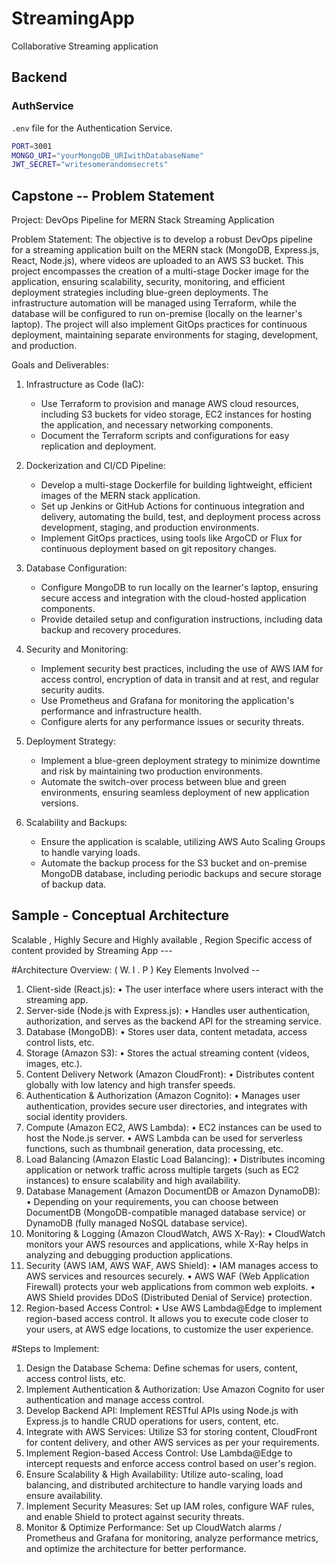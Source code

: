 # StreamingApp
Collaborative Streaming application

## Backend

### AuthService
`.env` file for the Authentication Service.

```sh
PORT=3001
MONGO_URI="yourMongoDB_URIwithDatabaseName"
JWT_SECRET="writesomerandomsecrets"
```

## Capstone -- Problem Statement 

 Project: DevOps Pipeline for MERN Stack Streaming Application

 Problem Statement:
The objective is to develop a robust DevOps pipeline for a streaming application built on the MERN stack (MongoDB, Express.js, React, Node.js), where videos are uploaded to an AWS S3 bucket. This project encompasses the creation of a multi-stage Docker image for the application, ensuring scalability, security, monitoring, and efficient deployment strategies including blue-green deployments. The infrastructure automation will be managed using Terraform, while the database will be configured to run on-premise (locally on the learner's laptop). The project will also implement GitOps practices for continuous deployment, maintaining separate environments for staging, development, and production.

 Goals and Deliverables:

1. Infrastructure as Code (IaC):
   - Use Terraform to provision and manage AWS cloud resources, including S3 buckets for video storage, EC2 instances for hosting the application, and necessary networking components.
   - Document the Terraform scripts and configurations for easy replication and deployment.

2. Dockerization and CI/CD Pipeline:
   - Develop a multi-stage Dockerfile for building lightweight, efficient images of the MERN stack application.
   - Set up Jenkins or GitHub Actions for continuous integration and delivery, automating the build, test, and deployment process across development, staging, and production environments.
   - Implement GitOps practices, using tools like ArgoCD or Flux for continuous deployment based on git repository changes.

3. Database Configuration:
   - Configure MongoDB to run locally on the learner's laptop, ensuring secure access and integration with the cloud-hosted application components.
   - Provide detailed setup and configuration instructions, including data backup and recovery procedures.

4. Security and Monitoring:
   - Implement security best practices, including the use of AWS IAM for access control, encryption of data in transit and at rest, and regular security audits.
   - Use Prometheus and Grafana for monitoring the application's performance and infrastructure health.
   - Configure alerts for any performance issues or security threats.

5. Deployment Strategy:
   - Implement a blue-green deployment strategy to minimize downtime and risk by maintaining two production environments.
   - Automate the switch-over process between blue and green environments, ensuring seamless deployment of new application versions.

6. Scalability and Backups:
   - Ensure the application is scalable, utilizing AWS Auto Scaling Groups to handle varying loads.
   - Automate the backup process for the S3 bucket and on-premise MongoDB database, including periodic backups and secure storage of backup data.


## Sample - Conceptual Architecture 

Scalable , Highly Secure and Highly available , Region Specific access of content provided by Streaming App ---

#Architecture Overview:   ( W. I . P )
  Key Elements Involved -- 
1.	Client-side (React.js):
•	The user interface where users interact with the streaming app.
2.	Server-side (Node.js with Express.js):
•	Handles user authentication, authorization, and serves as the backend API for the streaming service.
3.	Database (MongoDB):
•	Stores user data, content metadata, access control lists, etc.
4.	Storage (Amazon S3):
•	Stores the actual streaming content (videos, images, etc.).
5.	Content Delivery Network (Amazon CloudFront):
•	Distributes content globally with low latency and high transfer speeds.
6.	Authentication & Authorization (Amazon Cognito):
•	Manages user authentication, provides secure user directories, and integrates with social identity providers.
7.	Compute (Amazon EC2, AWS Lambda):
•	EC2 instances can be used to host the Node.js server.
•	AWS Lambda can be used for serverless functions, such as thumbnail generation, data processing, etc.
8.	Load Balancing (Amazon Elastic Load Balancing):
•	Distributes incoming application or network traffic across multiple targets (such as EC2 instances) to ensure scalability and high availability.
9.	Database Management (Amazon DocumentDB or Amazon DynamoDB):
•	Depending on your requirements, you can choose between DocumentDB (MongoDB-compatible managed database service) or DynamoDB (fully managed NoSQL database service).
10.	Monitoring & Logging (Amazon CloudWatch, AWS X-Ray):
•	CloudWatch monitors your AWS resources and applications, while X-Ray helps in analyzing and debugging production applications.
11.	Security (AWS IAM, AWS WAF, AWS Shield):
•	IAM manages access to AWS services and resources securely.
•	AWS WAF (Web Application Firewall) protects your web applications from common web exploits.
•	AWS Shield provides DDoS (Distributed Denial of Service) protection.
12.	Region-based Access Control:
•	Use AWS Lambda@Edge to implement region-based access control. It allows you to execute code closer to your users, at AWS edge locations, to customize the user experience.

  #Steps to Implement: 
1.	Design the Database Schema: Define schemas for users, content, access control lists, etc.
2.	Implement Authentication & Authorization: Use Amazon Cognito for user authentication and manage access control.
3.	Develop Backend API: Implement RESTful APIs using Node.js with Express.js to handle CRUD operations for users, content, etc.
4.	Integrate with AWS Services: Utilize S3 for storing content, CloudFront for content delivery, and other AWS services as per your requirements.
5.	Implement Region-based Access Control: Use Lambda@Edge to intercept requests and enforce access control based on user's region.
6.	Ensure Scalability & High Availability: Utilize auto-scaling, load balancing, and distributed architecture to handle varying loads and ensure availability.
7.	Implement Security Measures: Set up IAM roles, configure WAF rules, and enable Shield to protect against security threats.
8.	Monitor & Optimize Performance: Set up CloudWatch alarms / Prometheus and Grafana for monitoring, analyze performance metrics, and optimize the architecture for better performance.




